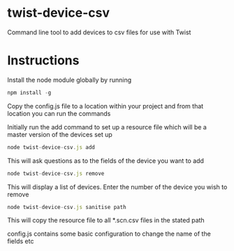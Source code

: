 # twist-device-csv
Command line tool to add devices to csv files for use with Twist

# Instructions

Install the node module globally by running

```javascript
npm install -g
```

Copy the config.js file to a location within your project and from that location you can run the commands

Initially run the add command to set up a resource file which will be a master version of the devices set up

```javascript
node twist-device-csv.js add
```
This will ask questions as to the fields of the device you want to add

```javascript
node twist-device-csv.js remove
```
This will display a list of devices. Enter the number of the device you wish to remove

```javascript
node twist-device-csv.js sanitise path
```
This will copy the resource file to all *.scn.csv files in the stated path

config.js contains some basic configuration to change the name of the fields etc
